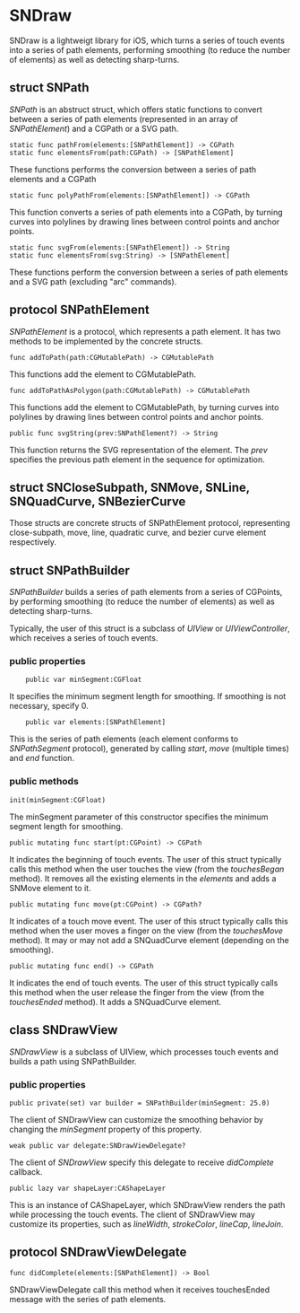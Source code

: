 # SNDraw

SNDraw is a lightweigt library for iOS, which turns a series of touch events into a series of path elements, performing smoothing (to reduce the number of elements) as well as detecting sharp-turns. 

## struct SNPath

*SNPath* is an abstruct struct, which offers static functions to convert between a series of path elements (represented in an array of *SNPathElement*) and a CGPath or a SVG path.

```
static func pathFrom(elements:[SNPathElement]) -> CGPath
static func elementsFrom(path:CGPath) -> [SNPathElement]
```
These functions performs the conversion between a series of path elements and a CGPath 

```
static func polyPathFrom(elements:[SNPathElement]) -> CGPath
```
This function converts a series of path elements into a CGPath, by turning curves into polylines by drawing lines between control points and anchor points. 

```
static func svgFrom(elements:[SNPathElement]) -> String
static func elementsFrom(svg:String) -> [SNPathElement]
```
These functions perform the conversion between a series of path elements and a SVG path (excluding "arc" commands). 

## protocol SNPathElement

*SNPathElement* is a protocol, which represents a path element. It has two methods to be implemented by the concrete structs. 

```
func addToPath(path:CGMutablePath) -> CGMutablePath
```

This functions add the element to CGMutablePath. 

```
func addToPathAsPolygon(path:CGMutablePath) -> CGMutablePath
```
This functions add the element to CGMutablePath, by turning curves into polylines by drawing lines between control points and anchor points. 

```
public func svgString(prev:SNPathElement?) -> String
```
This function returns the SVG representation of the element. The *prev* specifies the previous path element in the sequence for optimization. 


## struct SNCloseSubpath, SNMove, SNLine, SNQuadCurve, SNBezierCurve

Those structs are concrete structs of SNPathElement protocol, representing close-subpath, move, line, quadratic curve, and bezier curve element respectively.

## struct SNPathBuilder

*SNPathBuilder* builds a series of path elements from a series of CGPoints, by performing smoothing (to reduce the number of elements) as well as detecting sharp-turns. 

Typically, the user of this struct is a subclass of *UIView* or *UIViewController*, which receives a series of touch events. 

### public properties

```
    public var minSegment:CGFloat
```
It specifies the minimum segment length for smoothing. If smoothing is not necessary, specify 0. 

```
    public var elements:[SNPathElement]
```
This is the series of path elements (each element conforms to *SNPathSegment* protocol), generated by calling *start*, *move* (multiple times) and *end* function.

### public methods

```
init(minSegment:CGFloat)
```
The minSegment parameter of this constructor specifies the minimum segment length for smoothing. 

```
public mutating func start(pt:CGPoint) -> CGPath
```
It indicates the beginning of touch events. The user of this struct typically calls this method when the user touches the view (from the *touchesBegan* method). It removes all the existing elements in the *elements* and adds a SNMove element to it. 

```
public mutating func move(pt:CGPoint) -> CGPath?
```
It indicates of a touch move event. The user of this struct typically calls this method when the user moves a finger on the view (from the *touchesMove* method). It may or may not add a SNQuadCurve element (depending on the smoothing). 

```
public mutating func end() -> CGPath
```
It indicates the end of touch events. The user of this struct typically calls this method when the user release the finger from the view (from the *touchesEnded* method). It adds a SNQuadCurve element.

## class SNDrawView

*SNDrawView* is a subclass of UIView, which processes touch events and builds a path using SNPathBuilder.

### public properties

```
public private(set) var builder = SNPathBuilder(minSegment: 25.0)
```
The client of SNDrawView can customize the smoothing behavior by changing the *minSegment* property of this property. 

```
weak public var delegate:SNDrawViewDelegate?
```
The client of *SNDrawView* specify this delegate to receive *didComplete* callback.  

```
public lazy var shapeLayer:CAShapeLayer
```
This is an instance of CAShapeLayer, which SNDrawView renders the path while processing the touch events. The client of SNDrawView may customize its properties, such as *lineWidth*, *strokeColor*, *lineCap*, *lineJoin*. 

## protocol SNDrawViewDelegate

```
func didComplete(elements:[SNPathElement]) -> Bool
```
SNDrawViewDelegate call this method when it receives touchesEnded message with the series of path elements. 


